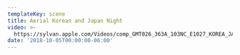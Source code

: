 ```yaml
---
templateKey: scene
title: Aerial Korean and Japan Night
video: >-
  https://sylvan.apple.com/Videos/comp_GMT026_363A_103NC_E1027_KOREA_JAPAN_NIGHT_v17_SDR_FINAL_25062018_SDR_2K_AVC.mov
date: '2018-10-05T00:00:00-06:00'
---
```


